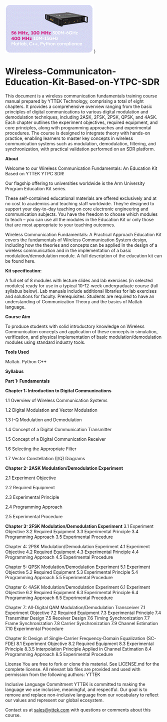![image](http://github.com/YTTEK-Jiangson/Wireless-Communicaton-Education-Kit-Based-on-YTPC-SDR/blob/main/ytpc.gif))

# Wireless-Communicaton-Education-Kit-Based-on-YTPC-SDR
This document is a wireless communication fundamentals training course manual prepared by YTTEK Technology, comprising a total of eight chapters.
It provides a comprehensive overview ranging from the basic principles of digital communications to various digital modulation and demodulation techniques, including 2ASK, 2FSK, 2PSK, QPSK, and 4ASK.
Each chapter outlines the experiment objectives, required equipment, and core principles, along with programming approaches and experimental procedures.
The course is designed to integrate theory with hands-on practice, enabling learners to master key concepts in wireless communication systems such as modulation, demodulation, filtering, and synchronization, with practical validation performed on an SDR platform.

**About**

Welcome to our Wireless Communication Fundamentals: An Education Kit Based on YTTEK YTPC SDR!

Our flagship offering to universities worldwide is the Arm University Program Education Kit series.

These self-contained educational materials are offered exclusively and at no cost to academics and teaching staff worldwide. They’re designed to support your day-to-day teaching on core electronic engineering and communication subjects. You have the freedom to choose which modules to teach – you can use all the modules in the Education Kit or only those that are most appropriate to your teaching outcomes.

Wireless Communication Fundamentals: A Practical Approach Education Kit covers the fundamentals of Wireless Communication System design, including how the theories and concepts can be applied in the design of a wireless communication and in the implementation of a basic modulation/demodulation module. A full description of the education kit can be found here.

**Kit specification:**

A full set of 8 modules with lecture slides and lab exercises (in selected modules) ready for use in a typical 10-12-week undergraduate course (full syllabus below).
Lab manuals include additional libraries for lab exercises and solutions for faculty.
Prerequisites: Students are required to have an understanding of Communication Theory and the basics of Matlab language.

**Course Aim**

To produce students with solid introductory knowledge on Wireless Communication concepts and application of these concepts in simulation, verification, and physical implementation of basic modulation/demodulation modules using standard industry tools.

**Tools Used**

Maltab.
Python
C++

**Syllabus**

**Part 1: Fundamentals**

**Chapter 1: Introduction to Digital Communications**

1.1 Overview of Wireless Communication Systems

1.2 Digital Modulation and Vector Modulation

1.3 I-Q Modulation and Demodulation

1.4 Concept of a Digital Communication Transmitter

1.5 Concept of a Digital Communication Receiver

1.6 Selecting the Appropriate Filter

1.7 Vector Constellation (I/Q) Diagrams


**Chapter 2: 2ASK Modulation/Demodulation Experiment**

2.1 Experiment Objective

2.2 Required Equipment

2.3 Experimental Principle

2.4 Programming Approach

2.5 Experimental Procedure

**Chapter 3: 2FSK Modulation/Demodulation Experiment**
3.1 Experiment Objective
3.2 Required Equipment
3.3 Experimental Principle
3.4 Programming Approach
3.5 Experimental Procedure

Chapter 4: 2PSK Modulation/Demodulation Experiment
4.1 Experiment Objective
4.2 Required Equipment
4.3 Experimental Principle
4.4 Programming Approach
4.5 Experimental Procedure

Chapter 5: QPSK Modulation/Demodulation Experiment
5.1 Experiment Objective
5.2 Required Equipment
5.3 Experimental Principle
5.4 Programming Approach
5.5 Experimental Procedure

Chapter 6: 4ASK Modulation/Demodulation Experiment
6.1 Experiment Objective
6.2 Required Equipment
6.3 Experimental Principle
6.4 Programming Approach
6.5 Experimental Procedure

Chapter 7: All-Digital QAM Modulation/Demodulation Transceiver
7.1 Experiment Objective
7.2 Required Equipment
7.3 Experimental Principle
7.4 Transmitter Design
7.5 Receiver Design
7.6 Timing Synchronization
7.7 Frame Synchronization
7.8 Carrier Synchronization
7.9 Channel Estimation
7.10 Experimental Procedure

Chapter 8: Design of Single-Carrier Frequency-Domain Equalization (SC-FDE)
8.1 Experiment Objective
8.2 Required Equipment
8.3 Experimental Principle
8.3.5 Interpolation Principle Applied in Channel Estimation
8.4 Programming Approach
8.5 Experimental Procedure

License
You are free to fork or clone this material. See LICENSE.md for the complete license. All relevant lab files are provided and used with permission from the following authors:
YTTEK 

Inclusive Language Commitment
YTTEK is committed to making the language we use inclusive, meaningful, and respectful. Our goal is to remove and replace non-inclusive language from our vocabulary to reflect our values and represent our global ecosystem.

Contact us at sales@yttek.com with questions or comments about this course. 
